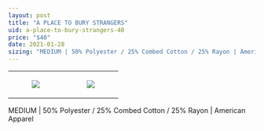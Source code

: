 ```yaml
---
layout: post
title: "A PLACE TO BURY STRANGERS"
uid: a-place-to-bury-strangers-40
price: "$40"
date: 2021-01-28
sizing: "MEDIUM | 50% Polyester / 25% Combed Cotton / 25% Rayon | American Apparel"
---
```




<table style="width:100%;"><tr><td style="vertical-align:top;">
      <figure class="tmblr-full" data-orig-height="2048" data-orig-width="1365" data-orig-src="https://concertshirts.netlify.app/shirts/0436/0436-01.jpg"><img src="https://64.media.tumblr.com/d86157b56d131f6af56ef0e9b64b7b9f/eeb9c3521aa7e289-4d/s540x810/443850332d46520766d2496ed3e7e271f2a9f01b.jpg" data-orig-height="2048" data-orig-width="1365" data-orig-src="https://concertshirts.netlify.app/shirts/0436/0436-01.jpg"/></figure></td>
    <td style="vertical-align:top;">
      <figure class="tmblr-full" data-orig-height="2048" data-orig-width="1365" data-orig-src="https://concertshirts.netlify.app/shirts/0436/0436-02.jpg"><img src="https://64.media.tumblr.com/8aacfc2c8b92867c9a253e1f5af94b1b/eeb9c3521aa7e289-8f/s540x810/29e89ddb78abe90b94d0ba2cdaa0a7a5c6ef9d9f.jpg" data-orig-height="2048" data-orig-width="1365" data-orig-src="https://concertshirts.netlify.app/shirts/0436/0436-02.jpg"/></figure></td>
  </tr></table><p>
  MEDIUM | 50% Polyester / 25% Combed Cotton / 25% Rayon | American Apparel
</p>

